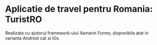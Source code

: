 # Aplicatie de travel pentru Romania: TuristRO
Realizata cu ajutorul framework-ului Xamarin Forms, disponibila atat in varianta Android cat si iOs
